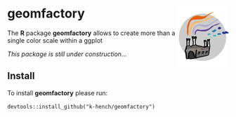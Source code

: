 # geomfactory <img src="man/figures/logo.png" align="right" alt="" width="120" />

The **R** package **geomfactory** allows to create more than a single color scale within a ggplot

*This package is still under construction...*

## Install

To install **geomfactory** please run:
```
devtools::install_github("k-hench/geomfactory")
```
